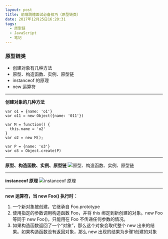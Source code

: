 ```yaml
---
layout: post
title: 前端跳槽面试必备技巧（原型链类）
date: 2017年12月25日16:20:31
tags:
  - 原型链
  - JavaScript
  - 笔记
---
```


### 原型链类
- 创建对象有几种方法
- 原型、构造函数、实例、原型链
- instanceof 的原理
- new 运算符

---

**创建对象的几种方法**
```
var o1 = {name: 'o1'}
var o11 = new Object({name: '011'})
```
```
var M = function() {
  this.name = 'o2'
}
var o2 = new M();
```
```
var P = {name: 'o3'}
var o3 = Object.create(P)
```
<!-- more -->

---

**原型、构造函数、实例、原型链**
![原型、构造函数、实例、原型链](/assets/imgs/prototype.png)

---

**instanceof 原理**
![instanceof 原理](/assets/imgs/instanceof.png)

---

**new 运算符，当 new Foo() 执行时：**
1. 一个新对象被创建，它继承自 Foo.prototype
2. 使用指定的参数调用构造函数 Foo，并将 this 绑定到新创建的对象。new Foo 等同于 new Foo()，只能用在 Foo 不传递任何参数的情况。
3. 如果构造函数返回了一个“对象”，那么这个对象会取代整个 new 出来的结果。如果构造函数没有返回对象，那么 new 出现的结果为步骤1创建的对象
